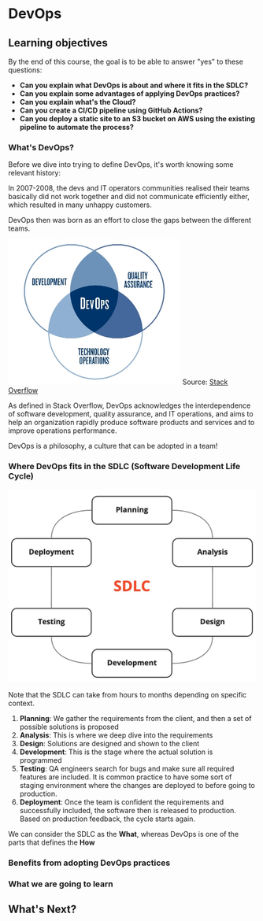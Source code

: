 # DevOps

## Learning objectives

By the end of this course, the goal is to be able to answer "yes" to these questions:

* **Can you explain what DevOps is about and where it fits in the SDLC?**
* **Can you explain some advantages of applying DevOps practices?**
* **Can you explain what's the Cloud?**
* **Can you create a CI/CD pipeline using GitHub Actions?**
* **Can you deploy a static site to an S3 bucket on AWS using the existing pipeline to automate the process?**

### What's DevOps?

Before we dive into trying to define DevOps, it's worth knowing some relevant history:

In 2007-2008, the devs and IT operators communities realised their teams basically did not work together and did not communicate efficiently either, which resulted in many unhappy customers.

DevOps then was born as an effort to close the gaps between the different teams.

![DevOps](assets/devops-diagram.jpeg?raw=true "DevOps Diagram from Stack Overflow")
Source: [Stack Overflow](https://stackoverflow.com/tags/devops/info)

As defined in Stack Overflow, DevOps acknowledges the interdependence of software development, quality assurance, and IT operations, and aims to help an organization rapidly produce software products and services and to improve operations performance.

DevOps is a philosophy, a culture that can be adopted in a team!


### Where DevOps fits in the SDLC (Software Development Life Cycle)

![SDLC](assets/sdlc.jpg?raw=true "Software Development Life Cycle Diagram")

Note that the SDLC can take from hours to months depending on specific context.

1. **Planning**: We gather the requirements from the client, and then a set of possible solutions is proposed
2. **Analysis**: This is where we deep dive into the requirements
3. **Design**: Solutions are designed and shown to the client
4. **Development**: This is the stage where the actual solution is programmed
5. **Testing**: QA engineers search for bugs and make sure all required features are included. It is common practice to have some sort of staging environment where the changes are deployed to before going to production.
6. **Deployment**: Once the team is confident the requirements and successfully included, the software then is released to production. Based on production feedback, the cycle starts again.

We can consider the SDLC as the **What**, whereas DevOps is one of the parts that defines the **How**


### Benefits from adopting DevOps practices



### What we are going to learn

## What's Next?
